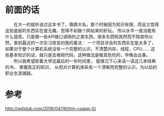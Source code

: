# 前面的话
&emsp;&emsp;在大一的就听说过这本书了，鼎鼎大名，那个时候因为知识有限，而且又觉得这些底层的东西实在是无趣，觉得不如做个网站来的好玩。 所以水平一直没能有什么提高，只是做一些API接口调用的之类东西，很多东西知其然而不知其所以然。直到最近的一次实习改变的我的看法： 一个项目涉及的东西实在是太多了，如果对于整个计算机系统没有一个完整的认识，不清楚内存，线程，CPU...... 这些基本知识的话，就只是去堆砌代码，这种做法是极其危险的，早晚会出事。    
&emsp;&emsp;所以我希望趁着大学这最后的一年时间里， 能够沉下心来读一读这几本经典的书， 掌握真正的知识， 从而对计算机体系有一个清晰而完整的认识，为以后的职业生涯铺路。

# 参考
http://wdxtub.com/2016/04/16/thin-csapp-0/
